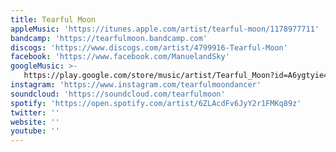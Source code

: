 ```yaml
---
title: Tearful Moon
appleMusic: 'https://itunes.apple.com/artist/tearful-moon/1178977711'
bandcamp: 'https://tearfulmoon.bandcamp.com'
discogs: 'https://www.discogs.com/artist/4799916-Tearful-Moon'
facebook: 'https://www.facebook.com/ManuelandSky'
googleMusic: >-
   https://play.google.com/store/music/artist/Tearful_Moon?id=A6ygtyie4csl5j2phpajzaj5k6a
instagram: 'https://www.instagram.com/tearfulmoondancer'
soundcloud: 'https://soundcloud.com/tearfulmoon'
spotify: 'https://open.spotify.com/artist/6ZLAcdFv6JyY2r1FMKq89z'
twitter: ''
website: ''
youtube: ''
---
```

